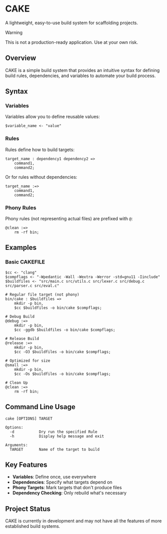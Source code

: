 # CAKE

A lightweight, easy-to-use build system for scaffolding projects.

> [!WARNING]
> This is not a production-ready application. Use at your own risk.

## Overview

CAKE is a simple build system that provides an intuitive syntax for defining build rules, dependencies, and variables to automate your build process.

## Syntax

### Variables

Variables allow you to define reusable values:

```
$variable_name <- "value"
```

### Rules

Rules define how to build targets:

```
target_name : dependency1 dependency2 => 
    command1,
    command2;
```

Or for rules without dependencies:

```
target_name :=> 
    command1,
    command2;
```

### Phony Rules

Phony rules (not representing actual files) are prefixed with `@`:

```
@clean :=>
    rm -rf bin;
```

## Examples

### Basic CAKEFILE

```
$cc <- "clang"
$compflags <- "-Wpedantic -Wall -Wextra -Werror -std=gnu11 -Iinclude"
$buildfiles <- "src/main.c src/utils.c src/lexer.c src/debug.c src/parser.c src/eval.c"

# Regular file target (not phony)
bin/cake : $buildfiles =>
    mkdir -p bin,
    $cc $buildfiles -o bin/cake $compflags;

# Debug Build
@debug :=> 
    mkdir -p bin,
    $cc -ggdb $buildfiles -o bin/cake $compflags;

# Release Build
@release :=> 
    mkdir -p bin,
    $cc -O3 $buildfiles -o bin/cake $compflags;

# Optimized for size
@small :=>
    mkdir -p bin,
    $cc -Os $buildfiles -o bin/cake $compflags;

# Clean Up
@clean :=> 
    rm -rf bin;
```

## Command Line Usage

```
cake [OPTIONS] TARGET

Options:
  -d           Dry run the specified Rule
  -h           Display help message and exit

Arguments:
  TARGET       Name of the target to build
```

## Key Features

- **Variables**: Define once, use everywhere
- **Dependencies**: Specify what targets depend on
- **Phony Targets**: Mark targets that don't produce files
- **Dependency Checking**: Only rebuild what's necessary

## Project Status

CAKE is currently in development and may not have all the features of more established build systems.
